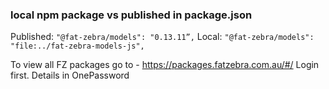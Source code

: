 

### local npm package vs published in package.json
Published: `"@fat-zebra/models": "0.13.11”,`
Local: `"@fat-zebra/models": "file:../fat-zebra-models-js",`

To view all FZ packages go to -
https://packages.fatzebra.com.au/#/
Login first. Details in OnePassword
